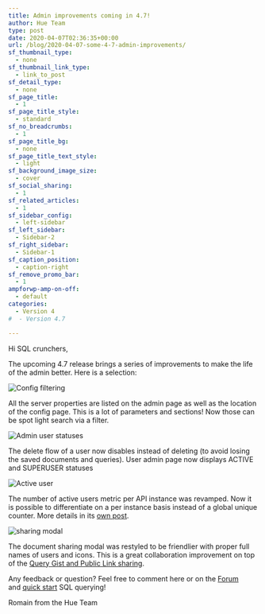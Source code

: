 ```yaml
---
title: Admin improvements coming in 4.7!
author: Hue Team
type: post
date: 2020-04-07T02:36:35+00:00
url: /blog/2020-04-07-some-4-7-admin-improvements/
sf_thumbnail_type:
  - none
sf_thumbnail_link_type:
  - link_to_post
sf_detail_type:
  - none
sf_page_title:
  - 1
sf_page_title_style:
  - standard
sf_no_breadcrumbs:
  - 1
sf_page_title_bg:
  - none
sf_page_title_text_style:
  - light
sf_background_image_size:
  - cover
sf_social_sharing:
  - 1
sf_related_articles:
  - 1
sf_sidebar_config:
  - left-sidebar
sf_left_sidebar:
  - Sidebar-2
sf_right_sidebar:
  - Sidebar-1
sf_caption_position:
  - caption-right
sf_remove_promo_bar:
  - 1
ampforwp-amp-on-off:
  - default
categories:
  - Version 4
#  - Version 4.7

---
```


Hi SQL crunchers,

The upcoming 4.7 release brings a series of improvements to make the life of the admin better. Here is a selection:


![Config filtering](https://cdn.gethue.com/uploads/2020/04/4.7_admin_config_filter.png)

All the server properties are listed on the admin page as well as the location of the config page. This is a lot of parameters and sections! Now those can be spot light search via a filter.


![Admin user statuses](https://cdn.gethue.com/uploads/2020/04/4.7_admin_users_status.png)

The delete flow of a user now disables instead of deleting (to avoid losing the saved documents and queries). User admin page now displays ACTIVE and SUPERUSER statuses


![Active user](https://cdn.gethue.com/uploads/2020/04/cm_active_users.png)

The number of active users metric per API instance was revamped. Now it is possible to differentiate on a per instance basis instead of a global unique counter. More details in its [own post](https://gethue.com/hue-active-users-metric-improvements/).


![sharing modal](https://cdn.gethue.com/uploads/2020/04/4.7_sharing_popup.png)

The document sharing modal was restyled to be friendlier with proper full names of users and icons. This is a great collaboration improvement on top of the [Query Gist and Public Link sharing](https://gethue.com/blog/2020-03-04-datawarehouse-database-sql-collaboration-and-sharing-with-link-and-gist/).




Any feedback or question? Feel free to comment here or on the <a href="https://discourse.gethue.com/">Forum</a> and <a href="https://docs.gethue.com/quickstart/">quick start</a> SQL querying!


Romain from the Hue Team
